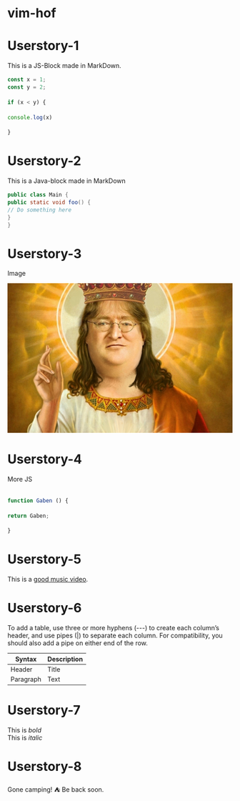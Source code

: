 
# vim-hof

# Userstory-1

This is a JS-Block made in MarkDown.

```javascript
const x = 1;
const y = 2;

if (x < y) {

console.log(x) 

}
```

# Userstory-2

This is a Java-block made in MarkDown

```java
public class Main {
public static void foo() {
// Do something here
}
}
```

# Userstory-3

Image

![Image of Lord Gaben](gaben.jpg)


# Userstory-4 

More JS

```javascript

function Gaben () {

return Gaben;

}
```

# Userstory-5

This is a [good music video](https://www.youtube.com/watch?v=Em14E2X-xCk).


# Userstory-6

To add a table, use three or more hyphens (---) to create each column’s header, and use pipes (|) to separate each column. For compatibility, you should also add a pipe on either end of the row.

| Syntax      | Description |
| ----------- | ----------- |
| Header      | Title       |
| Paragraph   | Text        |


# Userstory-7

This is *bold*
<br/>
This is *italic*

# Userstory-8

Gone camping! :tent: Be back soon.

